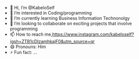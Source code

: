 - 👋 Hi, I’m @KabeloSelf
- 👀 I’m interested in Coding/programming
- 🌱 I’m currently learning Business Information Technonolgy
- 💞️ I’m looking to collaborate on exciting projects that involve programming
- 📫 How to reach me,https://www.instagram.com/kabeloself?igsh=ZTB1cDIzamhkajF0&utm_source=qr
- 😄 Pronouns: Him
- ⚡ Fun fact: ...

<!---
KabeloSelf/KabeloSelf is a ✨ special ✨ repository because its `README.md` (this file) appears on your GitHub profile.
You can click the Preview link to take a look at your changes.
--->
